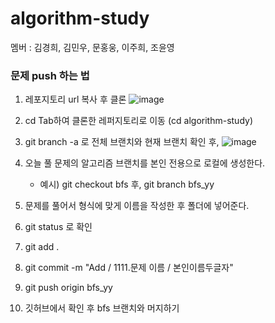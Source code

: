 # algorithm-study

멤버 : 김경희, 김민우, 문홍웅, 이주희, 조윤영

### 문제 push 하는 법
1. 레포지토리 url 복사 후 클론
   ![image](https://github.com/yoonoi/algorithm-study/assets/94058311/86cd6601-0d81-41df-a26f-5234c6baa2e7)

2. cd Tab하여 클론한 레퍼지토리로 이동 (cd algorithm-study)  
3. git branch -a 로 전체 브랜치와 현재 브랜치 확인 후,
 ![image](https://github.com/yoonoi/algorithm-study/assets/94058311/3fbc6c67-d330-4e1d-be93-ef820f12e970)

5. 오늘 풀 문제의 알고리즘 브랜치를 본인 전용으로 로컬에 생성한다.
      - 예시) git checkout bfs 후, git branch bfs_yy
6. 문제를 풀어서 형식에 맞게 이름을 작성한 후 폴더에 넣어준다.  
7. git status 로 확인  
8. git add .  
9. git commit -m "Add / 1111.문제 이름 / 본인이름두글자"  
10. git push origin bfs_yy
11. 깃허브에서 확인 후 bfs 브랜치와 머지하기
 
